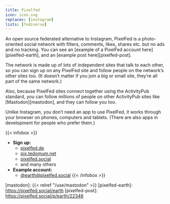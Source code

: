 ```yaml
---
title: Pixelfed
icon: icon.svg
replaces: [instagram]
lists: [fediverse]
---
```


An open source federated alternative to Instagram, PixelFed is a photo-oriented social network with filters, comments, likes, shares etc. but no ads and no tracking. You can see an [example of a PixelFed account here][pixelfed-earth], and an [example post here][pixelfed-post].

The network is made up of lots of independent sites that talk to each other, so you can sign up on any PixelFed site and follow people on the network’s other sites too. (It doesn’t matter if you join a big or small site, they’re all part of the same network.)

Also, because PixelFed sites connect together using the ActivityPub standard, you can follow millions of people on other ActivityPub sites like [Mastodon][mastodon], and they can follow you too.

Unlike Instagram, you don’t need an app to use PixelFed, it works through your browser on phones, computers and tablets. (There are also apps in development for people who prefer them.)

{{< infobox >}}
- **Sign up:** 
  - [pixelfed.de](https://pixelfed.de)
  - [pix.tedomum.net](https://pix.tedomum.net)
  - [pixelfed.social](https://pixelfed.social)
  - and many others
- **Example account:** 
  - [@earth@pixelfed.social](https://pixelfed.social/earth)
{{< /infobox >}}

[mastodon]: {{< relref "/use/mastodon" >}}
[pixelfed-earth]: https://pixelfed.social/earth
[pixelfed-post]: https://pixelfed.social/p/earth/22346